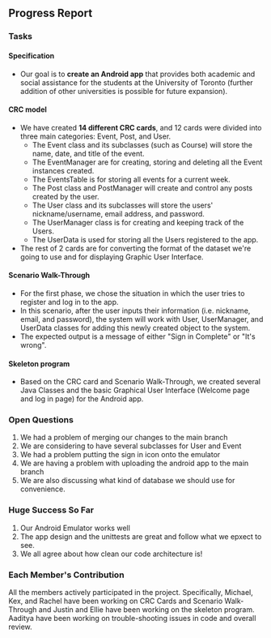 ## Progress Report

### Tasks
#### Specification
- Our goal is to **create an Android app** that provides both academic and
  social assistance for the students at the University of Toronto (further addition of 
  other universities is possible for future expansion).

#### CRC model 
- We have created **14 different CRC cards**, and 12 cards were divided into three main categories: 
Event, Post, and User. 
  - The Event class and its subclasses (such as Course) will store the name, date, and title of the event. 
  - The EventManager are for creating, storing and deleting all the Event instances created. 
  - The EventsTable is for storing all events for a current week.
  - The Post class and PostManager will create and control any posts created by the user. 
  - The User class and its subclasses will store the users' nickname/username, email address, and password. 
  - The UserManager class is for creating and keeping track of the Users.
  - The UserData is used for storing all the Users registered to the app. 
- The rest of 2 cards are for converting the format of the dataset we're going to use and 
for displaying Graphic User Interface. 

#### Scenario Walk-Through
- For the first phase, we chose the situation in which the user tries to register and log in to the app. 
- In this scenario, after the user inputs their information (i.e. nickname, email, and password), the system will work with User, UserManager, and UserData classes for adding this newly created object to the system. 
- The expected output is a message of either "Sign in Complete" or "It's wrong". 

#### Skeleton program
- Based on the CRC card and Scenario Walk-Through, we created several Java Classes and the basic Graphical User Interface (Welcome page and log in page) for the Android app. 


### Open Questions
1. We had a problem of merging our changes to the main branch
2. We are considering to have several subclasses for User and Event
3. We had a problem putting the sign in icon onto the emulator
4. We are having a problem with uploading the android app to the main branch
5. We are also discussing what kind of database we should use for convenience. 


### Huge Success So Far
1. Our Android Emulator works well
2. The app design and the unittests are great and follow what we epxect to see. 
4. We all agree about how clean our code architecture is!


### Each Member's Contribution
All the members actively participated in the project. Specifically, 
Michael, Kex, and Rachel have been working on CRC Cards and Scenario Walk-Through
and Justin and Ellie have been working on the skeleton program. Aaditya have been 
working on trouble-shooting issues in code and overall review.
